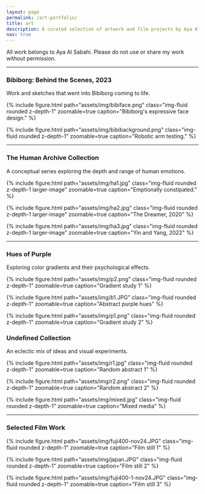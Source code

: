 ```yaml
---
layout: page
permalink: /art-portfolio/
title: art
description: A curated selection of artwork and film projects by Aya Al Sabahi.
nav: true
---
```


All work belongs to Aya Al Sabahi. Please do not use or share my work without permission.

---

### Bibiborg: Behind the Scenes, 2023
<p>Work and sketches that went into Bibiborg coming to life. </p>

{% include figure.html path="assets/img/bibiface.png" class="img-fluid rounded z-depth-1" zoomable=true caption="Bibiborg's expressive face design." %}

{% include figure.html path="assets/img/bibibackground.png" class="img-fluid rounded z-depth-1" zoomable=true caption="Robotic arm testing." %}

---

### The Human Archive Collection
<p>A conceptual series exploring the depth and range of human emotions.</p>

{% include figure.html path="assets/img/ha1.jpg" class="img-fluid rounded z-depth-1 larger-image" zoomable=true caption="Emptionally constipated." %}

{% include figure.html path="assets/img/ha2.jpg" class="img-fluid rounded z-depth-1 larger-image" zoomable=true caption="The Dreamer, 2020" %}

{% include figure.html path="assets/img/ha3.jpg" class="img-fluid rounded z-depth-1 larger-image" zoomable=true caption="Yin and Yang, 2022" %}

---

### Hues of Purple
<p>Exploring color gradients and their psychological effects.</p>

{% include figure.html path="assets/img/p2.png" class="img-fluid rounded z-depth-1" zoomable=true caption="Gradient study 1" %}

{% include figure.html path="assets/img/b1.JPG" class="img-fluid rounded z-depth-1" zoomable=true caption="Abstract purple hues" %}

{% include figure.html path="assets/img/p1.png" class="img-fluid rounded z-depth-1" zoomable=true caption="Gradient study 2" %}


### Undefined Collection
<p>An eclectic mix of ideas and visual experiments.</p>

{% include figure.html path="assets/img/r1.jpg" class="img-fluid rounded z-depth-1" zoomable=true caption="Random abstract 1" %}

{% include figure.html path="assets/img/r2.png" class="img-fluid rounded z-depth-1" zoomable=true caption="Random abstract 2" %}

{% include figure.html path="assets/img/mixed.jpg" class="img-fluid rounded z-depth-1" zoomable=true caption="Mixed media" %}

---

### Selected Film Work

{% include figure.html path="assets/img/fuji400-nov24.JPG" class="img-fluid rounded z-depth-1" zoomable=true caption="Film still 1" %}

{% include figure.html path="assets/img/japan.JPG" class="img-fluid rounded z-depth-1" zoomable=true caption="Film still 2" %}

{% include figure.html path="assets/img/fuji400-1-nov24.JPG" class="img-fluid rounded z-depth-1" zoomable=true caption="Film still 3" %}


